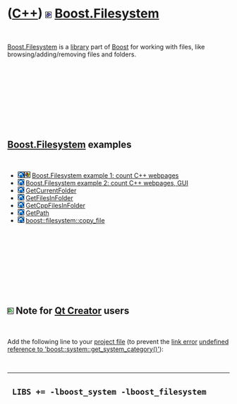 
 

 

 

 

 

([C++](Cpp.md)) ![Boost](PicBoost.png) [Boost.Filesystem](CppBoostFilesystem.md)
=============================================================================

 

[Boost.Filesystem](CppBoostFilesystem.md) is a [library](CppLibrary.md)
part of [Boost](CppBoost.md) for working with files, like
browsing/adding/removing files and folders.

 

 

 

 

 

[Boost.Filesystem](CppBoostFilesystem.md) examples
----------------------------------------------

 

-   ![Lubuntu](PicLubuntu.png)![Windows](PicWindows.png)
    [Boost.Filesystem example 1: count C++
    webpages](CppFilesystemExample1.md)
-   ![Lubuntu](PicLubuntu.png) [Boost.Filesystem example 2: count C++
    webpages, GUI](CppFilesystemExample2.md)
-   ![Lubuntu](PicLubuntu.png)
    [GetCurrentFolder](CppGetCurrentFolder.md)
-   ![Lubuntu](PicLubuntu.png)
    [GetFilesInFolder](CppGetFilesInFolder.md)
-   ![Lubuntu](PicLubuntu.png)
    [GetCppFilesInFolder](CppGetCppFilesInFolder.md)
-   ![Lubuntu](PicLubuntu.png) [GetPath](CppGetPath.md)
-   ![Lubuntu](PicLubuntu.png)
    [boost::filesystem::copy\_file](CppCopy_file.md)

 

 

 

 

 

![Qt Creator](PicQtCreator.png) Note for [Qt Creator](CppQtCreator.md) users
-----------------------------------------------------------------------------

 

Add the following line to your [project file](CppQtProjectFile.md) (to
prevent the [link error](CppLinkError.md) [undefined reference to
'boost::system::get\_system\_category()'](CppLinkErrorUndefinedReferenceToBoostSystemGet_system_category.md)):

 

  ----------------------------------------------
  ` LIBS += -lboost_system -lboost_filesystem`
  ----------------------------------------------

 

 

 

 

 

 

